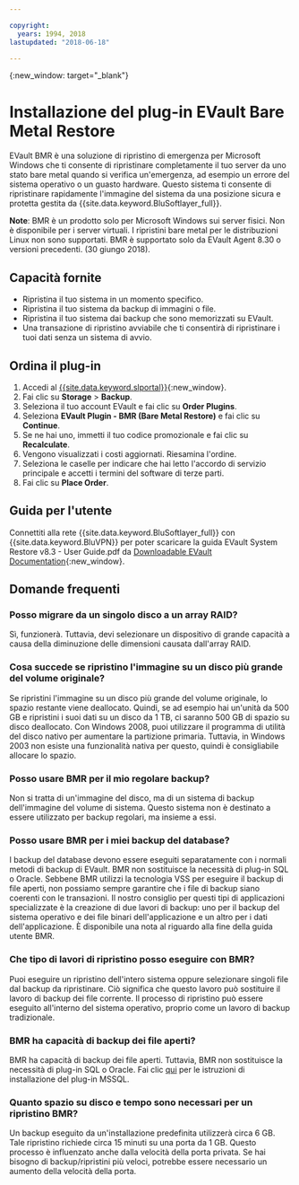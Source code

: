 ```yaml
---

copyright:
  years: 1994, 2018
lastupdated: "2018-06-18"

---
```

{:new_window: target="_blank"}

# Installazione del plug-in EVault Bare Metal Restore

EVault BMR è una soluzione di ripristino di emergenza per Microsoft Windows che ti consente di ripristinare completamente il tuo server da uno stato bare metal quando si verifica un'emergenza, ad esempio un errore del sistema operativo o un guasto hardware. Questo sistema ti consente di ripristinare rapidamente l'immagine del sistema da una posizione sicura e protetta gestita da {{site.data.keyword.BluSoftlayer_full}}.

**Note**: BMR è un prodotto solo per Microsoft Windows sui server fisici. Non è disponibile per i server virtuali. I ripristini bare metal per le distribuzioni Linux non sono supportati. BMR è supportato solo da EVault Agent 8.30 o versioni precedenti. (30 giungo 2018).

## Capacità fornite

- Ripristina il tuo sistema in un momento specifico.
- Ripristina il tuo sistema da backup di immagini o file.
- Ripristina il tuo sistema dai backup che sono memorizzati su EVault.
- Una transazione di ripristino avviabile che ti consentirà di ripristinare i tuoi dati senza un sistema di avvio.

## Ordina il plug-in

1. Accedi al [{{site.data.keyword.slportal}}](https://control.softlayer.com/){:new_window}.
2. Fai clic su **Storage** > **Backup**.
3. Seleziona il tuo account EVault e fai clic su **Order Plugins**.
4. Seleziona **EVault Plugin - BMR (Bare Metal Restore)** e fai clic su **Continue**.
5. Se ne hai uno, immetti il tuo codice promozionale e fai clic su **Recalculate**.
6. Vengono visualizzati i costi aggiornati. Riesamina l'ordine.
7. Seleziona le caselle per indicare che hai letto l'accordo di servizio principale e accetti i termini del software di terze parti.
8. Fai clic su **Place Order**.

## Guida per l'utente

Connettiti alla rete {{site.data.keyword.BluSoftlayer_full}} con {{site.data.keyword.BluVPN}} per poter scaricare la guida EVault System Restore v8.3 - User Guide.pdf da [Downloadable EVault Documentation](http://downloads.service.softlayer.com/evault/Documentation/){:new_window}.

## Domande frequenti

### Posso migrare da un singolo disco a un array RAID?

Sì, funzionerà. Tuttavia, devi selezionare un dispositivo di grande capacità a causa della diminuzione delle dimensioni causata dall'array RAID.

### Cosa succede se ripristino l'immagine su un disco più grande del volume originale?

Se ripristini l'immagine su un disco più grande del volume originale, lo spazio restante viene deallocato. Quindi, se ad esempio hai un'unità da 500 GB e ripristini i suoi dati su un disco da 1 TB, ci saranno 500 GB di spazio su disco deallocato. Con Windows 2008, puoi utilizzare il programma di utilità del disco nativo per aumentare la partizione primaria. Tuttavia, in Windows 2003 non esiste una funzionalità nativa per questo, quindi è consigliabile allocare lo spazio.

### Posso usare BMR per il mio regolare backup?

Non si tratta di un'immagine del disco, ma di un sistema di backup dell'immagine del volume di sistema. Questo sistema non è destinato a essere utilizzato per backup regolari, ma insieme a essi.  

### Posso usare BMR per i miei backup del database?

I backup del database devono essere eseguiti separatamente con i normali metodi di backup di EVault. BMR non sostituisce la necessità di plug-in SQL o Oracle. Sebbene BMR utilizzi la tecnologia VSS per eseguire il backup di file aperti, non possiamo sempre garantire che i file di backup siano coerenti con le transazioni. Il nostro consiglio per questi tipi di applicazioni specializzate è la creazione di due lavori di backup: uno per il backup del sistema operativo e dei file binari dell'applicazione e un altro per i dati dell'applicazione. È disponibile una nota al riguardo alla fine della guida utente BMR.

### Che tipo di lavori di ripristino posso eseguire con BMR?

Puoi eseguire un ripristino dell'intero sistema oppure selezionare singoli file dal backup da ripristinare. Ciò significa che questo lavoro può sostituire il lavoro di backup dei file corrente. Il processo di ripristino può essere eseguito all'interno del sistema operativo, proprio come un lavoro di backup tradizionale.

### BMR ha capacità di backup dei file aperti?

BMR ha capacità di backup dei file aperti. Tuttavia, BMR non sostituisce la necessità di plug-in SQL o Oracle. Fai clic [qui](evault-mssql-plugin.html) per le istruzioni di installazione del plug-in MSSQL.

### Quanto spazio su disco e tempo sono necessari per un ripristino BMR?

Un backup eseguito da un'installazione predefinita utilizzerà circa 6 GB. Tale ripristino richiede circa 15 minuti su una porta da 1 GB. Questo processo è influenzato anche dalla velocità della porta privata. Se hai bisogno di backup/ripristini più veloci, potrebbe essere necessario un aumento della velocità della porta.
